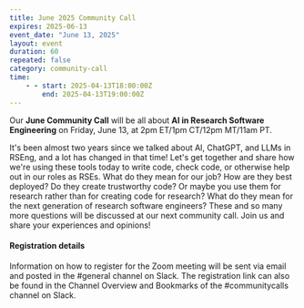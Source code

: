 ```yaml
---
title: June 2025 Community Call
expires: 2025-06-13
event_date: "June 13, 2025"
layout: event
duration: 60
repeated: false
category: community-call
time:
    - - start: 2025-04-13T18:00:00Z
        end: 2025-04-13T19:00:00Z
---
```


Our **June Community Call** will be all about **AI in Research Software Engineering** on Friday, June 13, at 2pm ET/1pm CT/12pm MT/11am PT.

It's been almost two years since we talked about AI, ChatGPT, and LLMs in RSEng, and a lot has changed in that time! Let's get together and share how we're using these tools today to write code, check code, or otherwise help out in our roles as RSEs. What do they mean for our job? How are they best deployed? Do they create trustworthy code? Or maybe you use them for research rather than for creating code for research? What do they mean for the next generation of research software engineers? These and so many more questions will be discussed at our next community call. Join us and share your experiences and opinions!

#### Registration details
Information on how to register for the Zoom meeting will be sent via email and posted in the #general channel on Slack. The registration link can also be found in the Channel Overview and Bookmarks of the #communitycalls channel on Slack.
